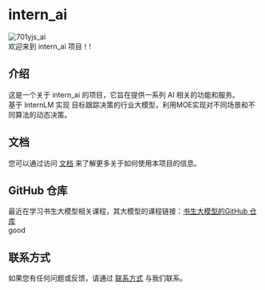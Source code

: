 # intern_ai
![701yjs_ai](https://s2.loli.net/2024/08/11/IB8o6WhFpd79ZlX.png)  
欢迎来到 intern_ai 项目！!

## 介绍

这是一个关于 intern_ai 的项目，它旨在提供一系列 AI 相关的功能和服务。  
基于 InternLM 实现 目标跟踪决策的行业大模型，利用MOE实现对不同场景和不同算法的动态决策。
## 文档

您可以通过访问 [文档](https://aicarrier.feishu.cn/wiki/Q7CSwHcDfiSCaxkpqifcxu4ynqJ) 来了解更多关于如何使用本项目的信息。  

## GitHub 仓库
最近在学习书生大模型相关课程，其大模型的课程链接：[书生大模型的GitHub 仓库](https://github.com/InternLM/Tutorial)  
good
## 联系方式

如果您有任何问题或反馈，请通过 [联系方式](https://example.com/contact) 与我们联系。  


